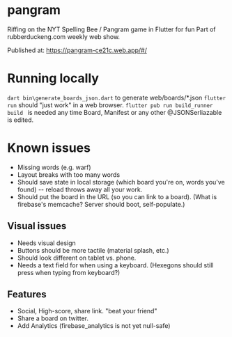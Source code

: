 # pangram
Riffing on the NYT Spelling Bee / Pangram game in Flutter for fun
Part of rubberduckeng.com weekly web show.

Published at: https://pangram-ce21c.web.app/#/

# Running locally
`dart bin\generate_boards_json.dart` to generate web/boards/*.json
`flutter run` should "just work" in a web browser.
`flutter pub run build_runner build ` is needed any time Board, Manifest or any other @JSONSerliazable is edited.

# Known issues
* Missing words (e.g. warf)
* Layout breaks with too many words
* Should save state in local storage (which board you're on, words you've found) -- reload throws away all your work.
* Should put the board in the URL (so you can link to a board). (What is firebase's memcache?  Server should boot, self-populate.)

## Visual issues
* Needs visual design
* Buttons should be more tactile (material splash, etc.)
* Should look different on tablet vs. phone.
* Needs a text field for when using a keyboard. (Hexegons should still press when typing from keyboard?)

## Features
* Social, High-score, share link.  "beat your friend"
* Share a board on twitter.
* Add Analytics (firebase_analytics is not yet null-safe)

